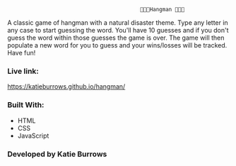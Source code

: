                                               🔡🔡🔡Hangman 🔡🔡🔡 
A classic game of hangman with a natural disaster theme.  Type any letter in any case to start guessing the word.  You'll have 10 guesses and if you don't guess the word within those guesses the game is over.  The game will then populate a new word for you to guess and your wins/losses will be tracked.  Have fun!


### Live link:
https://katieburrows.github.io/hangman/

### Built With:
* HTML
* CSS
* JavaScript

### Developed by Katie Burrows




